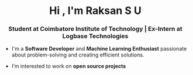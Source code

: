 <h1 align="center">Hi , I'm Raksan S U</h1>
<h3 align="center">Student at Coimbatore Institute of Technology | Ex-Intern at Logbase Technologies </h3>

- I'm a **Software Developer** and **Machine Learning Enthusiast** passionate about problem-solving and creating efficient solutions.

- I’m interested to work on **open source projects**
